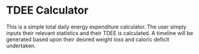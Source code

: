 # TDEE Calculator
This is a simple total daily energy expenditure calculator. 
The user simply inputs their relevant statistics and their TDEE is calculated. 
A timeline will be generated based upon their desired weight loss and caloric deficit undertaken. 
